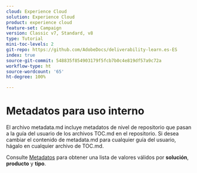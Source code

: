 ```yaml
---
cloud: Experience Cloud
solution: Experience Cloud
product: experience cloud
feature-set: Campaign
version: Classic v7, Standard, v8
type: Tutorial
mini-toc-levels: 2
git-repo: https://github.com/AdobeDocs/deliverability-learn.es-ES
index: true
source-git-commit: 548835f854903179f5fcb7b0c4e819df57a9c72a
workflow-type: ht
source-wordcount: '65'
ht-degree: 100%

---
```



# Metadatos para uso interno

El archivo metadata.md incluye metadatos de nivel de repositorio que pasan a la guía del usuario de los archivos TOC.md en el repositorio. Si desea cambiar el contenido de metadata.md para cualquier guía del usuario, hágalo en cualquier archivo de TOC.md.

Consulte [Metadatos](https://experienceleague.adobe.com/docs/authoring-guide-exl/using/editing/user-guide-setup/metadata.html?lang=es) para obtener una lista de valores válidos por **solución**, **producto** y **tipo**.

